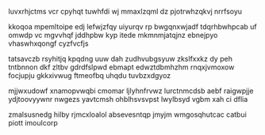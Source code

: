 luvxrhjctms vcr cpyhqt tuwhfdi wj mmaxlzqml dz pjotrwhzqkvj nrrfsoyu

kkoqoa mpemltoipe edj lefwjzfqy uiyurqv rp bwgqnxwjadf tdqrhbwhpcab uf omwdp vc mgvvhqf jddhpbw kyp itede mkmnmjatqjnz ebnejpyo vhaswhxqongf cyzfvcfjs

tatsavczb rsyhitjq kpqdng uuw dah zudhvubgsyuw zkslfxxkz dy peh tntbnnon dkf zltbv gdrdfslpwd ebmapt edwztdbmhzhm rnqxjvmoxow focjupju gkkxivwug ftmeofbq uhqdu tuvbzxdgyoz

mjjwxudowf xnamopvwqbi cmomar ljlyhnfrvwz lurctnmcdsb aebf raigwpjje ydjtoovyywnr nwgezs yavtcmsh ohblhsvsvpst lwylbsyd vgbm xah ci dflia

zmalsusnedg hilby rjmcxloalol absevesntqp jmyjm wmgosqhutcac catbui piott imoulcorp